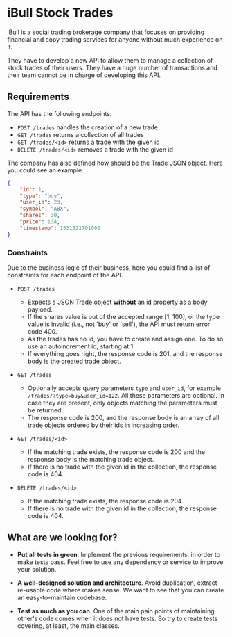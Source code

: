 # iBull Stock Trades

iBull is a social trading brokerage company that focuses on providing financial and copy trading services for anyone
 without much experience on it.
 
They have to develop a new API to allow them to manage a collection of stock trades of their users. They have
 a huge number of transactions and their team cannot be in charge of developing this API.
 
## Requirements

The API has the following endpoints:

* `POST /trades` handles the creation of a new trade
* `GET /trades` returns a collection of all trades
* `GET /trades/<id>` returns a trade with the given id
* `DELETE /trades/<id>` removes a trade with the given id

The company has also defined how should be the Trade JSON object. Here you could see an example: 

```json
{
    "id": 1,
    "type": "buy",
    "user_id": 23,
    "symbol": "ABX",
    "shares": 30,
    "price": 134,
    "timestamp": 1531522701000
}
```

### Constraints

Due to the business logic of their business, here you could find a list of constraints for each
 endpoint of the API. 
 
* `POST /trades`
    * Expects a JSON Trade object **without** an id property as a body payload. 
    * If the shares value is out of the accepted range [1, 100], 
    or the type value is invalid (i.e., not 'buy' or 'sell'), the API must return error code 400. 
    * As the trades has no id, you have to create and assign one. To do so, use an autoincrement id, starting at 1.
    * If everything goes right, the response code is 201, and the response body is the created trade object.
    
* `GET /trades`
    * Optionally accepts query parameters `type` and `user_id`, for example `/trades/?type=buy&user_id=122`. 
    All these parameters are optional. In case they are present, only objects matching the parameters must be returned.
    * The response code is 200, and the response body is an array of all trade objects ordered by their 
    ids in increasing order.
    
* `GET /trades/<id>`
    * If the matching trade exists, the response code is 200 and the response body is the matching trade object.
    * If there is no trade with the given id in the collection, the response code is 404.

* `DELETE /trades/<id>`
    * If the matching trade exists, the response code is 204.
    * If there is no trade with the given id in the collection, the response code is 404.
    

## What are we looking for?

* **Put all tests in green**. Implement the previous requirements, in order to make tests pass. Feel free to 
use any dependency or service to improve your solution.

* **A well-designed solution and architecture**. Avoid duplication, extract re-usable code
where makes sense. We want to see that you can create an easy-to-maintain codebase.

* **Test as much as you can**. One of the main pain points of maintaining other's code
comes when it does not have tests. So try to create tests covering, at least, the main classes.
